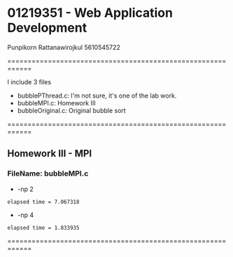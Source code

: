 # 01219351 - Web Application Development

Punpikorn Rattanawirojkul
5610545722

============================================================

I include 3 files
- bubblePThread.c: I'm not sure, it's one of the lab work.
- bubbleMPI.c: Homework III
- bubbleOriginal.c: Original bubble sort

============================================================

## Homework III - MPI

### FileName: bubbleMPI.c

* -np 2

```
elapsed time = 7.067318
```

* -np 4

```
elapsed time = 1.833935
```

============================================================

